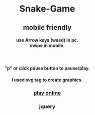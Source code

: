 <div align="center">
<h1>Snake-Game</h1>
<h2>mobile friendly</h2>
<h4>use Arrow keys (wasd) in pc.<br>swipe in mobile.</h4><br>
<h4>"p" or click pause button to pause/play.</h4>
<h4>I used svg tag to create graphics.</h4>
<a href="https://shihadumar.github.io/"><h3>play online</h3></a>
<h3>jquery</h3>
</div>
